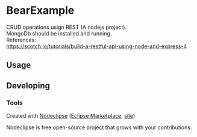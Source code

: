 

# BearExample  
CRUD operations usign REST (A nodejs project).  
MongoDb should be installed and running.  
References:  
https://scotch.io/tutorials/build-a-restful-api-using-node-and-express-4  

## Usage



## Developing



### Tools

Created with [Nodeclipse](https://github.com/Nodeclipse/nodeclipse-1)
 ([Eclipse Marketplace](http://marketplace.eclipse.org/content/nodeclipse), [site](http://www.nodeclipse.org))   

Nodeclipse is free open-source project that grows with your contributions.
